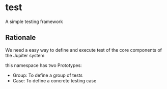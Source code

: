 # test

A simple testing framework

## Rationale

We need a easy way to define and execute test of the core components of 
the Jupiter system

this namespace has two Prototypes:

- Group: To define a group of tests
- Case: To define a concrete testing case
